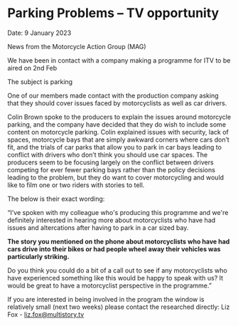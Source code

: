 # Parking Problems – TV opportunity

Date: 9 January 2023

News from the Motorcycle Action Group (MAG)

We have been in contact with a company making a programme for ITV to be aired on 2nd Feb

The subject is parking

One of our members made contact with the production company asking that they should cover issues faced by motorcyclists as well as car drivers.

Colin Brown spoke to the producers to explain the issues around motorcycle parking, and the company have decided that they do wish to include some content on motorcycle parking.  Colin explained issues with security, lack of spaces, motorcycle bays that are simply awkward corners where cars don’t fit, and the trials of car parks that allow you to park in car bays leading to conflict with drivers who don’t think you should use car spaces.  The producers seem to be focusing largely on the conflict between drivers competing for ever fewer parking bays rather than the policy decisions leading to the problem, but they do want to cover motorcycling and would like to film one or two riders with stories to tell.

The below is their exact wording:

“I've spoken with my colleague who's producing this programme and we're definitely interested in hearing more about motorcyclists who have had issues and altercations after having to park in a car sized bay.

**The story you mentioned on the phone about motorcyclists who have had cars drive into their bikes or had people wheel away their vehicles was particularly striking.**

Do you think you could do a bit of a call out to see if any motorcyclists who have experienced something like this would be happy to speak with us? It would be great to have a motorcyclist perspective in the programme.”

If you are interested in being involved in the program the window is relatively small (next two weeks) please contact the researched directly:  Liz Fox -  liz.fox@multistory.tv


